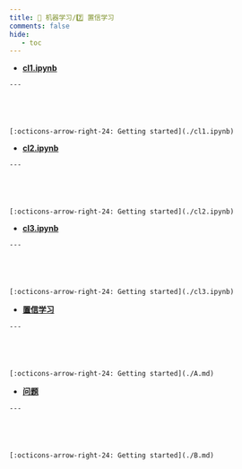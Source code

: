 ```yaml
---
title: 🎁 机器学习/7️⃣ 置信学习
comments: false
hide:
   - toc
---
```


<div class="grid cards index-info" markdown>

-    __[cl1.ipynb](./cl1.ipynb)__

	---

	

	

	[:octicons-arrow-right-24: Getting started](./cl1.ipynb)

-    __[cl2.ipynb](./cl2.ipynb)__

	---

	

	

	[:octicons-arrow-right-24: Getting started](./cl2.ipynb)

-    __[cl3.ipynb](./cl3.ipynb)__

	---

	

	

	[:octicons-arrow-right-24: Getting started](./cl3.ipynb)

-    __[置信学习](./A.md)__

	---

	

	

	[:octicons-arrow-right-24: Getting started](./A.md)

-    __[问题](./B.md)__

	---

	

	

	[:octicons-arrow-right-24: Getting started](./B.md)

</div>